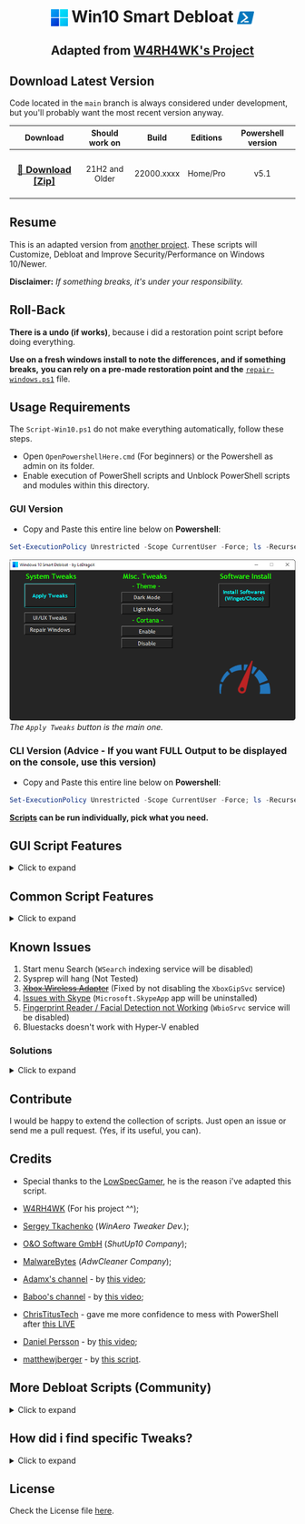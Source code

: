 <h1 align="center">
    <img width=30px src="./lib/images/windows-11-logo.png" style="vertical-align: bottom"> Win10 Smart Debloat 
    <img width=30px src="./lib/images/powershell-icon.png" style="vertical-align: bottom">
</h1>

<h2 align="center">

Adapted from [W4RH4WK's Project](https://github.com/W4RH4WK/Debloat-Windows-10)

</h2>

## Download Latest Version

Code located in the `main` branch is always considered under development,
but you'll probably want the most recent version anyway.

<div align="center">

|                                                Download                                                 | Should work on |   Build    | Editions | Powershell version |
| :-----------------------------------------------------------------------------------------------------: | :------------: | :--------: | :------: | :----------------: |
| <h3><a href="https://github.com/LeDragoX/Win10SmartDebloat/archive/main.zip">🚀 Download [Zip]</a></h3> | 21H2 and Older | 22000.xxxx | Home/Pro |        v5.1        |

</div>

## Resume

This is an adapted version from [another project](https://github.com/W4RH4WK/Debloat-Windows-10).
These scripts will Customize, Debloat and Improve Security/Performance on Windows 10/Newer.

**Disclaimer:** _If something breaks, it's under your responsibility._

## Roll-Back

**There is a undo (if works)**, because i did a restoration point script before
doing everything.

**Use on a fresh windows install to note the differences, and if something breaks,**
**you can rely on a pre-made restoration point and the** [`repair-windows.ps1`](./scripts/repair-windows.ps1) file.

## Usage Requirements

The `Script-Win10.ps1` do not make everything automatically, follow these steps.

- Open `OpenPowershellHere.cmd` (For beginners) or the Powershell as admin on its folder.
- Enable execution of PowerShell scripts and Unblock PowerShell scripts and modules within this directory.

### **GUI Version**

- Copy and Paste this entire line below on **Powershell**:

```ps1
Set-ExecutionPolicy Unrestricted -Scope CurrentUser -Force; ls -Recurse *.ps*1 | Unblock-File; .\"Win10ScriptGUI.ps1"
```

![Script GUI](./lib/images/script-gui.png)
_The `Apply Tweaks` button is the main one._

### **CLI Version** (Advice - If you want FULL Output to be displayed on the console, use this version)

- Copy and Paste this entire line below on **Powershell**:

```ps1
Set-ExecutionPolicy Unrestricted -Scope CurrentUser -Force; ls -Recurse *.ps*1 | Unblock-File; .\"Win10Script.ps1"
```

**[Scripts](/scripts) can be run individually, pick what you need.**

## GUI Script Features

<details>
    <summary>Click to expand</summary>

- `Apply Tweaks`: Run every 'non-interactive' Tweak scripts;
- `UI/UX Tweaks`: Run WinAero Tweaker to apply my profile and other "Manual" softwares in the future (maybe); ([`manual-debloat-softwares.ps1`](./scripts/manual-debloat-softwares.ps1))
- `Repair Windows`: Try to Completely fix the Windows worst problems via Command Line; ([`backup-system.ps1`](./scripts/backup-system.ps1) and ([`repair-windows.ps1`](./scripts/repair-windows.ps1))
- `Dark Mode & Light Mode`: Apply Dark Mode or Light Mode exclusively from GUI; ([Dark](./utils/dark-theme.reg) and [Light](./utils/light-theme.reg))
- `Install Softwares`: Install _Chocolatey/Winget_ and install basic Softwares from my selection. See [Document](./lib/docs/software-installer.md). ([`software-installer.ps1`](./scripts/software-installer.ps1))

</details>

## Common Script Features

<details>
    <summary>Click to expand</summary>

- Import all necessary Modules before Executing everything; ([lib folder](lib/))
- Make a Restore Point and Backup the Hosts file; ([`backup-system.ps1`](./scripts/backup-system.ps1))
- Download OOShutUp10 and import all Recommended settings; ([`silent-debloat-softwares.ps1`](./scripts/silent-debloat-softwares.ps1))
- Download AdwCleaner and Run the latest version of for Virus/Adware scan;
- Disable Telemetry from Scheduled Tasks and Optimize it; ([`optimize-scheduled-tasks.ps1`](./scripts/optimize-scheduled-tasks.ps1))
- Re-Enable useful Services & Disable the Heavy ones; ([`optimize-services.ps1`](./scripts/optimize-services.ps1))
- Remove Bloatware Apps that comes with Windows 10, except from my choice; ([`remove-bloatware-apps.ps1`](./scripts/remove-bloatware-apps.ps1))
- Optimize Privacy and Performance settings via Registry and Powershell commands; ([`optimize-privacy-and-performance.ps1`](./scripts/optimize-privacy-and-performance.ps1))
- Apply General Personalization tweaks via Registry and Powershell commands; ([`personal-optimizations.ps1`](./scripts/personal-optimizations.ps1))
- Help improve the Security of Windows by a little; ([`optimize-security.ps1`](./scripts/optimize-security.ps1))
- Enable Optional Features especially for Gaming/Work (including WSL 2); ([`enable-optional-features.ps1`](./scripts/enable-optional-features.ps1))
- Remove OneDrive completely from the System, re-install is possible via Win Store; ([`remove-onedrive.ps1`](./scripts/remove-onedrive.ps1))
- Install _Chocolatey/Winget_ by default; ([`install-package-managers.ps1`](./scripts/install-package-managers.ps1))
- [Optional] Run WinAero Tweaker for Extra UI Customization and tell how to import my Profile; ([`manual-debloat-softwares.ps1`](./scripts/manual-debloat-softwares.ps1))
- [Optional] Try to Completely fix the Windows worst problems via Command Line; ([`repair-windows.ps1`](./scripts/repair-windows.ps1))
- In the End it Locks Script's Usage Permission. ([`Win10Script.ps1`](./Win10Script.ps1))

**\*Optional**: Means that you decide what to do.

</details>

## Known Issues

1. Start menu Search (`WSearch` indexing service will be disabled)
2. Sysprep will hang (Not Tested)
3. [~~Xbox Wireless Adapter~~](https://github.com/W4RH4WK/Debloat-Windows-10/issues/78) (Fixed by not disabling the `XboxGipSvc` service)
4. [Issues with Skype](https://github.com/W4RH4WK/Debloat-Windows-10/issues/79) (`Microsoft.SkypeApp` app will be uninstalled)
5. [Fingerprint Reader / Facial Detection not Working](https://github.com/W4RH4WK/Debloat-Windows-10/issues/189) (`WbioSrvc` service will be disabled)
6. Bluestacks doesn't work with Hyper-V enabled

### Solutions

<details>
    <summary>Click to expand</summary>
<p>Open PowerShell as admin and copy paste:</p>

### Solution 1

```Powershell
Get-Service WSearch | Set-Service -StartupType Automatic -PassThru | Start-Service
```

### Solution 5

```Powershell
Get-Service WbioSrvc | Set-Service -StartupType Automatic -PassThru | Start-Service
```

### Solution 6

```Powershell
Dism -Online -Disable-Feature -NoRestart -FeatureName:"Microsoft-Hyper-V-All"
Dism -Online -Disable-Feature -NoRestart -FeatureName:"HypervisorPlatform"
Dism -Online -Disable-Feature -NoRestart -FeatureName:"VirtualMachinePlatform"
```

</details>

## Contribute

I would be happy to extend the collection of scripts.
Just open an issue or send me a pull request. (Yes, if its useful, you can).

## Credits

- Special thanks to the [LowSpecGamer](https://youtu.be/IU5F01oOzQQ?t=324), he is the reason i've adapted this script.

- [W4RH4WK](https://github.com/W4RH4WK) (For his project ^^);
- [Sergey Tkachenko](https://winaero.com/) (_WinAero Tweaker Dev._);
- [O&O Software GmbH](https://www.oo-software.com/en/company) (_ShutUp10 Company_);
- [MalwareBytes](https://br.malwarebytes.com/company/) (_AdwCleaner Company_);
- [Adamx's channel](https://www.youtube.com/channel/UCjidjWX76LR1g5yx18NSrLA) - by [this video](https://youtu.be/hQSkPmZRCjc);
- [Baboo's channel](https://www.youtube.com/user/baboo) - by [this video](https://youtu.be/qWESrvP_uU8);
- [ChrisTitusTech](https://www.youtube.com/channel/UCg6gPGh8HU2U01vaFCAsvmQ) - gave me more confidence to mess with PowerShell after [this LIVE](https://youtu.be/ER27pGt5wH0)
- [Daniel Persson](https://www.youtube.com/channel/UCnG-TN23lswO6QbvWhMtxpA) - by [this video](https://youtu.be/EfrT_Bvgles);
- [matthewjberger](https://gist.github.com/matthewjberger) - by [this script](https://gist.github.com/matthewjberger/2f4295887d6cb5738fa34e597f457b7f).

## More Debloat Scripts (Community)

<details>
    <summary>Click to expand</summary>
<p>The scripts are designed to run With/Without (GUI/CLI) any user interaction. Modify them beforehand. If you want a more interactive approach check out:</p>

- [win10script](https://github.com/ChrisTitusTech/win10script) from [ChrisTitusTech](https://github.com/ChrisTitusTech) (Recommended);
- [Windows10Debloater](https://github.com/Sycnex/Windows10Debloater) from [Sycnex](https://github.com/Sycnex);
- [Windows 10 Sophia Script](https://github.com/farag2/Windows-10-Sophia-Script) from [farag2](https://github.com/farag2).
</details>

## How did i find specific Tweaks?

<details>
    <summary>Click to expand</summary>
<p>How To (Advanced Users)</p>

By using [SysInternal Suite](https://docs.microsoft.com/en-us/sysinternals/downloads/sysinternals-suite) `Procmon(64).exe`
i could track the `SystemSettings.exe` by filtering it per Process Name, then `Clearing the list (Ctrl + X)`
(But make sure it is `Capturing the Events (Ctrl + E)`) and finally, applying an option of the Windows Configurations
and searching the Registry Key inside `Procmon(64).exe`.

![Grab the current tweak on registry with Procmon64.exe](./lib/images/grab-the-current-tweak-on-registry-with-procmon64.png)

After finding the right register Key, you just need to Right-Click and select `Jump To... (Ctrl + J)` to get on its directory.

![Showing on regedit](./lib/images/showing-on-regedit.png)

</details>

## License

Check the License file [here](LICENSE).
